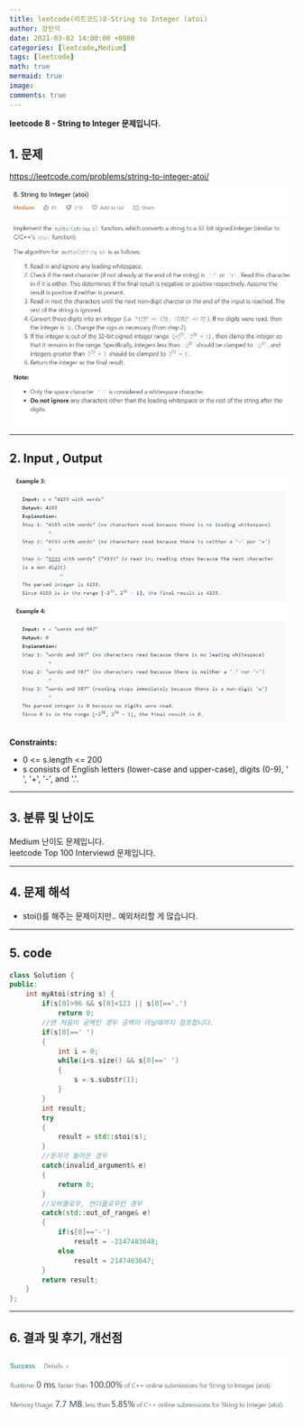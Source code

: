 ```yaml
---
title: leetcode(리트코드)8-String to Integer (atoi)
author: 강민석
date: 2021-03-02 14:00:00 +0800
categories: [leetcode,Medium]
tags: [leetcode]
math: true
mermaid: true
image: 
comments: true
---
```


**leetcode 8 - String to Integer 문제입니다.**

## 1. 문제
<https://leetcode.com/problems/string-to-integer-atoi/>  

![](/assets/img/sample/leetcode/8/Problem.JPG)

-----  

## 2. Input , Output

![](/assets/img/sample/leetcode/8/input.JPG)  

**Constraints:**

- 0 <= s.length <= 200
- s consists of English letters (lower-case and upper-case), digits (0-9), ' ', '+', '-', and '.'.


-----  

## 3. 분류 및 난이도

Medium 난이도 문제입니다.  
leetcode Top 100 Interviewd 문제입니다.  


-----  

## 4. 문제 해석

- stoi()를 해주는 문제이지만.. 예외처리할 게 많습니다.



-----  

## 5. code

```c++
class Solution {
public:
    int myAtoi(string s) {
        if(s[0]>96 && s[0]<123 || s[0]=='.')
            return 0;
        //맨 처음이 공백인 경우 공백이 아닐때까지 점프합니다.
        if(s[0]==' ')
        {
            int i = 0;
            while(i<s.size() && s[0]==' ')
            {
                s = s.substr(1);
            }
        }
        int result;
        try
        {
            result = std::stoi(s);
        }
        //문자가 들어온 경우
        catch(invalid_argument& e)
        {
            return 0;
        }
        //오버플로우, 언더플로우인 경우
        catch(std::out_of_range& e)
        {
            if(s[0]=='-')
                result = -2147483648;
            else
                result = 2147483647;
        }
        return result;
    }
};
```


-----

## 6. 결과 및 후기, 개선점



![](/assets/img/sample/leetcode/8/result.JPG)  


